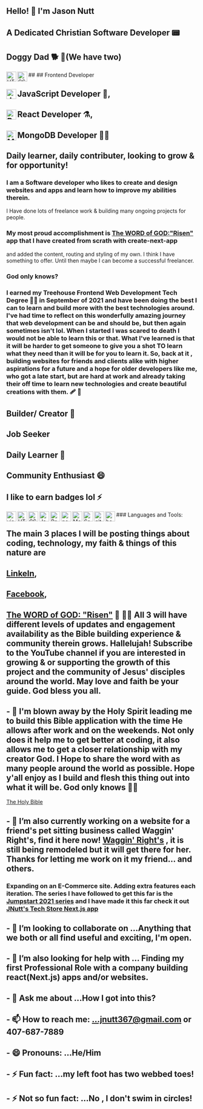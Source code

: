 ## Hello!  👋  I'm Jason Nutt
## A Dedicated Christian Software Developer 📟
## Doggy Dad 🐕 🐶(We have two)

 ##<img align="left" alt="HTML5" width="26px" src="https://cdn-icons-png.flaticon.com/512/1216/1216733.png">
 ##<img align="left" alt="CSS" width="26px" src="https://upload.wikimedia.org/wikipedia/commons/d/d5/CSS3_logo_and_wordmark.svg"> Frontend Developer
## <img align="left" alt="Javascript" width="26px" src="https://img.icons8.com/color/48/javascript--v2.png"> JavaScript Developer 👊,
## <img align="left" alt="React" width="26px" src="https://img.icons8.com/office/16/000000/react.png"> React Developer ⚗️,
## <img align="left" alt="MongoDB" width="26px" src="https://img.icons8.com/color/48/mongodb.png"> MongoDB Developer 👨‍🎓
## Daily learner, daily contributer, looking to grow & for opportunity!

### I am a Software developer who likes to create and design websites and apps and learn how to improve my abilities therein.
I Have done lots of freelance work & building many ongoing projects for people. 
### My most proud accomplishment is [ The WORD of GOD:"Risen" ](https://the-word-of-god.vercel.app/) app that I have created from scrath with create-next-app
and added the content, routing and styling of my own. I think I have something to offer.
Until then maybe I can become a successful freelancer. 
### God only knows? 
### I earned my Treehouse Frontend Web Development Tech Degree 👨‍💻 in September of 2021 and have been doing the best I can to learn and build more with the best technologies around. I've had time to reflect on this wonderfully amazing journey that web development can be and should be, but then again sometimes isn't lol. When I started I was scared to death I would not be able to learn this or that. What I've learned is that it will be harder to get someone to give you a shot TO learn what they need than it will be for you to learn it. So, back at it , building websites for friends and clients alike with higher aspirations for a future and a hope for older developers like me, who got a late start, but are hard at work and already taking their off time to learn new technologies and create beautiful creations with them. 🩹 👼
## Builder/ Creator 🌱
## Job Seeker
## Daily Learner  🤔
## Community Enthusiast 😄  
## I like to earn badges lol ⚡
</p>
### Languages and Tools:
<img align="left" alt="visual studio code" width="26px" src="https://img.icons8.com/color/48/visual-studio-code-2019.png">
<img align="left" alt="HTML5" width="26px" src="https://cdn-icons-png.flaticon.com/512/1216/1216733.png">
<img align="left" alt="CSS" width="26px" src="https://upload.wikimedia.org/wikipedia/commons/d/d5/CSS3_logo_and_wordmark.svg">
<img align="left" alt="Javascript" width="26px" src="https://img.icons8.com/color/48/javascript--v2.png">
<img align="left" alt="React" width="26px" src="https://img.icons8.com/office/16/000000/react.png">
<img align="left" alt="nodejs" width="26px" src="https://img.icons8.com/color/48/nodejs.png">
<img align="left" alt="MongoDB" width="26px" src="https://img.icons8.com/color/48/mongodb.png">
<img align="left" alt="Sass" width="26px" src="https://img.icons8.com/color/48/sass.png">
<img align="left" alt="git" width="26px" src="https://img.icons8.com/color/48/git.png">
<img align="left" alt="bash" width="26px" src="https://img.icons8.com/plasticine/100/bash.png">

## The main 3 places I will be posting things about coding, technology, my faith & things of this nature are
## [LinkeIn](https://www.linkedin.com/in/jnuttlovedisciple/),   
## [Facebook](https://www.facebook.com/jason.nutt.1481/),
## [The WORD of GOD: "Risen"](https://www.youtube.com/@JNUTTLOVEDISCIPLE) 👏 👷‍♂️ All 3 will have different levels of updates and engagement availability as the Bible building experience & community therein grows. Hallelujah! Subscribe to the YouTube channel if you are interested in growing & or supporting the growth of this project and the community of Jesus' disciples around the world. May love and faith be your guide. God bless you all.  
## - 🤯 I'm blown away by the Holy Spirit leading me to build this Bible application with the time He allows after work and on the weekends. Not only does it help me to get better at coding, it also allows me to get a closer relationship with my creator God. I Hope to share the word with as many people around the world as possible. Hope y'all enjoy as I build and flesh this thing out into what it will be. God only knows 👷‍♂️
[ The Holy Bible](https://the-holy-bible.vercel.app/)


## - 🌱 I’m also currently working on a website for a friend's pet sitting business called Waggin' Right's, find it here now! [ Waggin' Right's](https://waggin-rights.vercel.app/) , it is still being remodeled but it will get there for her. Thanks for letting me work on it my friend... and others.
### Expanding on an E-Commerce site. Adding extra features each iteration. The series I have followed to get this far is the [Jumpstart 2021 series](https://www.youtube.com/playlist?list=PL4RCxklHWZ9v2lcat4oEVGQhZg6r4IQGV) and I have made it this far check it out [JNutt's Tech Store Next.js app](https://estore-swart.vercel.app/)

## - 👯 I’m looking to collaborate on ...Anything that we both or all find useful and exciting, I'm open.
## - 🤔 I’m also looking for help with ... Finding my first Professional Role with a company building react(Next.js) apps and/or websites. 
## - 💬 Ask me about ...How I got into this?
## - 📫 How to reach me: ...jnutt367@gmail.com or 407-687-7889
## - 😄 Pronouns: ...He/Him
## - ⚡ Fun fact: ...my left foot has two webbed toes!
## - ⚡ Not so fun fact: ...No , I don't swim in circles!

